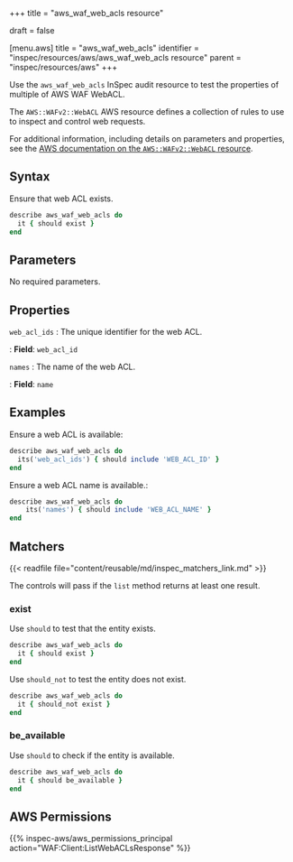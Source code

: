 +++
title = "aws_waf_web_acls resource"

draft = false


[menu.aws]
title = "aws_waf_web_acls"
identifier = "inspec/resources/aws/aws_waf_web_acls resource"
parent = "inspec/resources/aws"
+++

Use the `aws_waf_web_acls` InSpec audit resource to test the properties of multiple of AWS WAF WebACL.

The `AWS::WAFv2::WebACL` AWS resource defines a collection of rules to use to inspect and control web requests.

For additional information, including details on parameters and properties, see the [AWS documentation on the `AWS::WAFv2::WebACL` resource](https://docs.aws.amazon.com/AWSCloudFormation/latest/UserGuide/aws-resource-waf-webacl.html).

## Syntax

Ensure that web ACL exists.

```ruby
describe aws_waf_web_acls do
  it { should exist }
end
```

## Parameters

No required parameters.

## Properties

`web_acl_ids`
: The unique identifier for the web ACL.

: **Field**: `web_acl_id`

`names`
: The name of the web ACL.

: **Field**: `name`

## Examples

Ensure a web ACL is available:

```ruby
describe aws_waf_web_acls do
  its('web_acl_ids') { should include 'WEB_ACL_ID' }
end
```

Ensure a web ACL name is available.:

```ruby
describe aws_waf_web_acls do
    its('names') { should include 'WEB_ACL_NAME' }
end
```

## Matchers

{{< readfile file="content/reusable/md/inspec_matchers_link.md" >}}

The controls will pass if the `list` method returns at least one result.

### exist

Use `should` to test that the entity exists.

```ruby
describe aws_waf_web_acls do
  it { should exist }
end
```

Use `should_not` to test the entity does not exist.

```ruby
describe aws_waf_web_acls do
  it { should_not exist }
end
```

### be_available

Use `should` to check if the entity is available.

```ruby
describe aws_waf_web_acls do
  it { should be_available }
end
```

## AWS Permissions

{{% inspec-aws/aws_permissions_principal action="WAF:Client:ListWebACLsResponse" %}}
